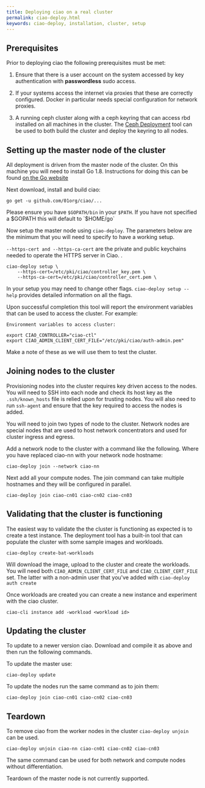 ```yaml
---
title: Deploying ciao on a real cluster
permalink: ciao-deploy.html
keywords: ciao-deploy, installation, cluster, setup
---
```

## Prerequisites

Prior to deploying ciao the following prerequisites must be met:

1. Ensure that there is a user account on the system accessed by key
authentication with **passwordless** sudo access.

2. If your systems access the internet via proxies that these are correctly
configured. Docker in particular needs special configuration for network
proxies.

3. A running ceph cluster along with a ceph keyring that can access rbd
installed on all machines in the cluster. The [Ceph
Deployment](http://docs.ceph.com/docs/master/rados/deployment/) tool can be
used to both build the cluster and deploy the keyring to all nodes.

## Setting up the master node of the cluster

All deployment is driven from the master node of the cluster. On this machine
you will need to install Go 1.8. Instructions for doing this can be found [on
the Go website](https://www.golang.org)

Next download, install and build ciao:

```
go get -u github.com/01org/ciao/...
```

Please ensure you have `$GOPATH/bin` in your `$PATH`. If you have not specified
a $GOPATH this will default to `$HOME/go`

Now setup the master node using `ciao-deploy`. The parameters below are the
minimum that you will need to specify to have a working setup.

`--https-cert and --https-ca-cert` are the private and public keychains needed
to operate the HTTPS server in Ciao.
.

```
ciao-deploy setup \
	--https-cert=/etc/pki/ciao/controller_key.pem \
	--https-ca-cert=/etc/pki/ciao/controller_cert.pem \
```

In your setup you may need to change other flags. `ciao-deploy setup --help`
provides detailed information on all the flags.

Upon successful completion this tool will report the environment variables that
can be used to access the cluster. For example:

```
Environment variables to access cluster:

export CIAO_CONTROLLER="ciao-ctl"
export CIAO_ADMIN_CLIENT_CERT_FILE="/etc/pki/ciao/auth-admin.pem"
```

Make a note of these as we will use them to test the cluster.

## Joining nodes to the cluster

Provisioning nodes into the cluster requires key driven access to the nodes.
You will need to SSH into each node and check its host key as the
`.ssh/known_hosts` file is relied upon for trusting nodes. You will also need
to run `ssh-agent` and ensure that the key required to access the nodes is
added.

You will need to join two types of node to the cluster. Network nodes are
special nodes that are used to host network concentrators and used for cluster
ingress and egress.

Add a network node to the cluster with a command like the following. Where you
have replaced ciao-nn with your network node hostname:

```
ciao-deploy join --network ciao-nn
```

Next add all your compute nodes. The join command can take multiple hostnames
and they will be configured in parallel.

```
ciao-deploy join ciao-cn01 ciao-cn02 ciao-cn03 
```

## Validating that the cluster is functioning

The easiest way to validate the the cluster is functioning as expected is to
create a test instance. The deployment tool has a built-in tool that can
populate the cluster with some sample images and workloads.

```
ciao-deploy create-bat-workloads
```

Will download the image, upload to the cluster and create the workloads. You
will need both `CIAO_ADMIN_CLIENT_CERT_FILE` and `CIAO_CLIENT_CERT_FILE` set.
The latter with a non-admin user that you've added with `ciao-deploy auth create`

Once workloads are created you can create a new instance and experiment with
the ciao cluster.

```
ciao-cli instance add -workload <workload id>
```

## Updating the cluster

To update to a newer version ciao. Download and compile it as above and then
run the following commands.

To update the master use:

```
ciao-deploy update
```

To update the nodes run the same command as to join them:

```
ciao-deploy join ciao-cn01 ciao-cn02 ciao-cn03 
```

## Teardown

To remove ciao from the worker nodes in the cluster `ciao-deploy unjoin` can be
used.

```
ciao-deploy unjoin ciao-nn ciao-cn01 ciao-cn02 ciao-cn03
```

The same command can be used for both network and compute nodes without
differentiation.

Teardown of the master node is not currently supported.
